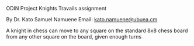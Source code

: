 ODIN Project Knights Travails assignment

By Dr. Kato Samuel Namuene
Email: kato.namuene@ubuea.cm

A knight in chess can move to any square on the standard 8x8 chess board from any other square on the board, given enough turns
